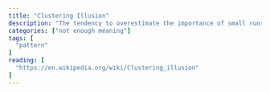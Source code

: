 ```yaml
---
title: "Clustering Illusion"
description: "The tendency to overestimate the importance of small runs, streaks, or clusters in large samples of random data (that is, seeing phantom patterns)."
categories: ["not enough meaning"]
tags: [
  "pattern"
]
reading: [
  "https://en.wikipedia.org/wiki/Clustering_illusion"
]
---
```


